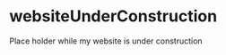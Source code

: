 websiteUnderConstruction
========================

Place holder while my website is under construction
